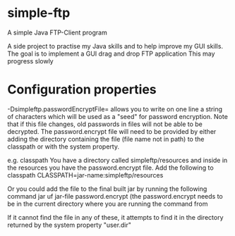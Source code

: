 # simple-ftp
A simple Java FTP-Client program

A side project to practise my Java skills and to help improve my GUI skills.
The goal is to implement a GUI drag and drop FTP application
This may progress slowly

# Configuration properties
-Dsimpleftp.passwordEncryptFile=<filename> allows you to write on one line a string of characters which will be used as a "seed" for password encryption. Note that if this file changes, old passwords in files will not be able to be decrypted. The password.encrypt file will need to be provided by either adding the directory containing the file (file name not in path) to the classpath or with the system property.

e.g. classpath
You have a directory called simpleftp/resources and inside in the resources you have the password.encrypt file. Add the following to classpath CLASSPATH=jar-name:simpleftp/resources

Or you could add the file to the final built jar by running the following command jar uf jar-file password.encrypt
(the password.encrypt needs to be in the current directory where you are running the command from

If it cannot find the file in any of these, it attempts to find it in the directory returned by the system property "user.dir"
